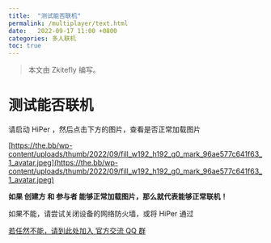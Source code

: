 ```yaml
---
title:  "测试能否联机"
permalink: /multiplayer/text.html
date:   2022-09-17 11:00 +0800
categories: 多人联机
toc: true
---
```


> 本文由 Zkitefly 编写。

# 测试能否联机

请启动 HiPer ，然后点击下方的图片，查看是否正常加载图片

[https://the.bb/wp-content/uploads/thumb/2022/09/fill_w192_h192_g0_mark_96ae577c641f63_1_avatar.jpeg](https://the.bb/wp-content/uploads/thumb/2022/09/fill_w192_h192_g0_mark_96ae577c641f63_1_avatar.jpeg)

**如果 创建方 和 参与者 能够正常加载图片，那么就代表能够正常联机！**

如果不能，请尝试关闭设备的网络防火墙，或将 HiPer 通过

[若任然不能，请到此处加入 官方交流 QQ 群](/multiplayer/feedback.html)
